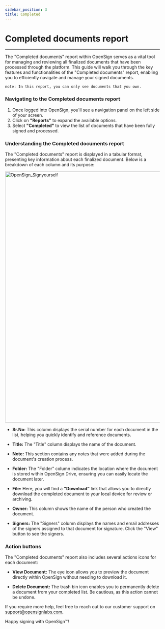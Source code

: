 ```yaml
---
sidebar_position: 3
title: Completed
---
```

# Completed documents report
---

The "Completed documents" report within OpenSign serves as a vital tool for managing and reviewing all finalized documents that have been processed through the platform. This guide will walk you through the key features and functionalities of the "Completed documents" report, enabling you to efficiently navigate and manage your signed documents.

```note: In this report, you can only see documents that you own.```

### Navigating to the Completed documents report

1. Once logged into OpenSign, you'll see a navigation panel on the left side of your screen.
2. Click on **"Reports"** to expand the available options.
3. Select **"Completed"** to view the list of documents that have been fully signed and processed.

### Understanding the Completed documents report

The "Completed documents" report is displayed in a tabular format, presenting key information about each finalized document. Below is a breakdown of each column and its purpose:

<img width="816" alt="OpenSign_Signyourself" src="https://github.com/user-attachments/assets/4694c9b3-ca2c-4f27-a9d9-8dca220a4124" />

- **Sr.No:** This column displays the serial number for each document in the list, helping you quickly identify and reference documents.

- **Title:** The "Title" column displays the name of the document.
  
- **Note:** This section contains any notes that were added during the document's creation process.

- **Folder:** The "Folder" column indicates the location where the document is stored within OpenSign Drive, ensuring you can easily locate the document later.

- **File:** Here, you will find a **"Download"** link that allows you to directly download the completed document to your local device for review or archiving.

- **Owner:** This column shows the name of the person who created the document.

- **Signers:** The "Signers" column displays the names and email addresses of the signers assigned to that document for signature. Click the "View" button to see the signers.

### Action buttons

The "Completed documents" report also includes several actions icons for each document:

- **View Document:** The eye icon allows you to preview the document directly within OpenSign without needing to download it.

- **Delete Document:** The trash bin icon enables you to permanently delete a document from your completed list. Be cautious, as this action cannot be undone.

If you require more help, feel free to reach out to our customer support on support@opensignlabs.com.

Happy signing with OpenSign™!
